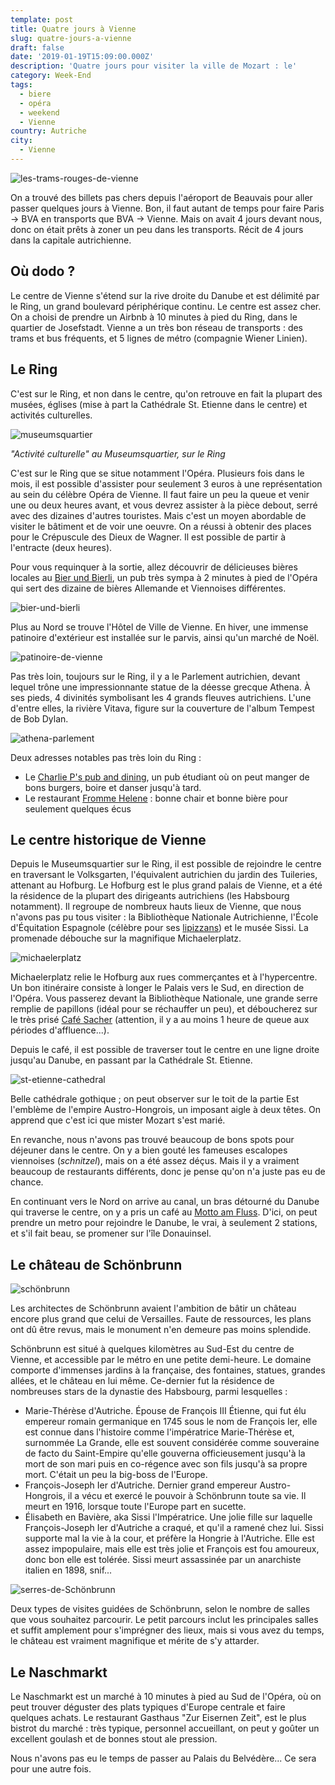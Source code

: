 ```yaml
---
template: post
title: Quatre jours à Vienne
slug: quatre-jours-a-vienne
draft: false
date: '2019-01-19T15:09:00.000Z'
description: 'Quatre jours pour visiter la ville de Mozart : le'
category: Week-End
tags:
  - biere
  - opéra
  - weekend
  - Vienne
country: Autriche
city:
  - Vienne
---
```

![les-trams-rouges-de-vienne](/media/50616269_386021988625372_6849860847229992960_n.jpg "Les trams rouges de Vienne")

On a trouvé des billets pas chers depuis l'aéroport de Beauvais pour aller passer quelques jours à Vienne. Bon, il faut autant de temps pour faire Paris -> BVA en transports que BVA -> Vienne. Mais on avait 4 jours devant nous, donc on était prêts à zoner un peu dans les transports. Récit de 4 jours dans la capitale autrichienne.

## Où dodo ?

Le centre de Vienne s'étend sur la rive droite du Danube et est délimité par le Ring, un grand boulevard périphérique continu. Le centre est assez cher. On a choisi de prendre un Airbnb à 10 minutes à pied du Ring, dans le quartier de Josefstadt. Vienne a un très bon réseau de transports : des trams et bus fréquents, et 5 lignes de métro (compagnie Wiener Linien). 

## Le Ring

C'est sur le Ring, et non dans le centre, qu'on retrouve en fait la plupart des musées, églises (mise à part la Cathédrale St. Etienne dans le centre) et activités culturelles.  

![museumsquartier](/media/49211291_532709337198483_8405607282989072384_n.jpg "Museumsquartier")

_"Activité culturelle" au Museumsquartier, sur le Ring_

C'est sur le Ring que se situe notamment l'Opéra. Plusieurs fois dans le mois, il est possible d'assister pour seulement 3 euros à une représentation au sein du célèbre Opéra de Vienne. Il faut faire un peu la queue et venir une ou deux heures avant, et vous devrez assister à la pièce debout, serré avec des dizaines d'autres touristes. Mais c'est un moyen abordable de visiter le bâtiment et de voir une oeuvre. On a réussi à obtenir des places pour le Crépuscule des Dieux de Wagner. Il est possible de partir à l'entracte (deux heures). 

Pour vous requinquer à la sortie, allez découvrir de délicieuses bières locales au [Bier und Bierli](http://www.bierundbierli.at/), un pub très sympa à 2 minutes à pied de l'Opéra qui sert des dizaine de bières Allemande et Viennoises différentes.

![bier-und-bierli](/media/50755921_489931831532900_6075382105213239296_n.jpg "Bier und Bierli, quartier de l'Opéra")

Plus au Nord se trouve l'Hôtel de Ville de Vienne. En hiver, une immense patinoire d'extérieur est installée sur le parvis, ainsi qu'un marché de Noël. 

![patinoire-de-vienne](/media/50299058_249609129263148_9150615990940205056_n.jpg "Patinoire de Vienne")

Pas très loin, toujours sur le Ring, il y a le Parlement autrichien, devant lequel trône une impressionnante statue de la déesse grecque Athena. À ses pieds, 4 divinités symbolisant les 4 grands fleuves autrichiens. L'une d'entre elles, la rivière Vitava, figure sur la couverture de l'album Tempest de Bob Dylan.

![athena-parlement](/media/50500517_2221415704767132_3288330904321130496_n.jpg "Statue d'Athéna au Parlement autrichien")

Deux adresses notables pas très loin du Ring : 

* Le [Charlie P's pub and dining](http://www.charlieps.at/), un pub étudiant où on peut manger de bons burgers, boire et danser jusqu'à tard.
* Le restaurant [Fromme Helene](https://www.frommehelene.at/) : bonne chair et bonne bière pour seulement quelques écus

## Le centre historique de Vienne

Depuis le Museumsquartier sur le Ring, il est possible de rejoindre le centre en traversant le Volksgarten, l'équivalent autrichien du jardin des Tuileries, attenant au Hofburg. Le Hofburg est le plus grand palais de Vienne, et a été la résidence de la plupart des dirigeants autrichiens (les Habsbourg notamment). Il regroupe de nombreux hauts lieux de Vienne, que nous n'avons pas pu tous visiter : la Bibliothèque Nationale Autrichienne, l'École d'Équitation Espagnole (célèbre pour ses [lipizzans](https://fr.wikipedia.org/wiki/Lipizzan)) et le musée Sissi. La promenade débouche sur la magnifique Michaelerplatz.

![michaelerplatz](/media/50299079_584828378646595_8455753066279337984_n.jpg "Michaelerplatz")

Michaelerplatz relie le Hofburg aux rues commerçantes et à l'hypercentre. Un bon itinéraire consiste à longer le Palais vers le Sud, en direction de l'Opéra. Vous passerez devant la Bibliothèque Nationale, une grande serre remplie de papillons (idéal pour se réchauffer un peu), et déboucherez sur le très prisé [Café Sacher](https://www.sacher.com/en/original-sacher-cake/sacher-cafe-en/cafe-sacher-wien-3/) (attention, il y a au moins 1 heure de queue aux périodes d'affluence...). 

Depuis le café, il est possible de traverser tout le centre en une ligne droite jusqu'au Danube, en passant par la Cathédrale St. Etienne. 

![st-etienne-cathedral](/media/50301891_2150910704968471_6611448453874581504_n.jpg "Cathédrale Saint Etienne")

Belle cathédrale gothique ; on peut observer sur le toit de la partie Est l'emblème de l'empire Austro-Hongrois, un imposant aigle à deux têtes. On apprend que c'est ici que mister Mozart s'est marié. 

En revanche, nous n'avons pas trouvé beaucoup de bons spots pour déjeuner dans le centre. On y a bien gouté les fameuses escalopes viennoises (_schnitzel_), mais on a été assez déçus. Mais il y a vraiment beaucoup de restaurants différents, donc je pense qu'on n'a juste pas eu de chance.

En continuant vers le Nord on arrive au canal, un bras détourné du Danube qui traverse le centre, on y a pris un café au [Motto am Fluss](https://www.tripadvisor.fr/Restaurant_Review-g190454-d1852133-Reviews-Motto_am_Fluss-Vienna.html). D'ici, on peut prendre un metro pour rejoindre le Danube, le vrai, à seulement 2 stations, et s'il fait beau, se promener sur l'île Donauinsel. 

## Le château de Schönbrunn

![schönbrunn](/media/50418428_516289445444238_7803425857040547840_n.jpg "Schönbrunn")

Les architectes de Schönbrunn avaient l'ambition de bâtir un château encore plus grand que celui de Versailles. Faute de ressources, les plans ont dû être revus, mais le monument n'en demeure pas moins splendide. 

Schönbrunn est situé à quelques kilomètres au Sud-Est du centre de Vienne, et accessible par le métro en une petite demi-heure. Le domaine comporte d'immenses jardins à la française, des fontaines, statues, grandes allées, et le château en lui même. Ce-dernier fut la résidence de nombreuses stars de la dynastie des Habsbourg, parmi lesquelles :

* Marie-Thérèse d'Autriche. Épouse de François III Étienne, qui fut élu empereur romain germanique en 1745 sous le nom de François Ier, elle est connue dans l'histoire comme l'impératrice Marie-Thérèse et, surnommée La Grande, elle est souvent considérée comme souveraine de facto du Saint-Empire qu'elle gouverna officieusement jusqu'à la mort de son mari puis en co-régence avec son fils jusqu'à sa propre mort. C'était un peu la big-boss de l'Europe.
* François-Joseph Ier d'Autriche. Dernier grand empereur Austro-Hongrois, il a vécu et exercé le pouvoir à Schönbrunn toute sa vie. Il meurt en 1916, lorsque toute l'Europe part en sucette.
* Élisabeth en Bavière, aka Sissi l'Impératrice. Une jolie fille sur laquelle François-Joseph Ier d'Autriche a craqué, et qu'il a ramené chez lui. Sissi supporte mal la vie à la cour, et préfère la Hongrie à l'Autriche. Elle est assez impopulaire, mais elle est très jolie et François est fou amoureux, donc bon elle est tolérée. Sissi meurt assassinée par un anarchiste italien en 1898, snif...

![serres-de-Schönbrunn](/media/50507919_2287348804922864_7011352270394621952_n.jpg "Serres dans les jardins de Schönbrunn")

Deux types de visites guidées de Schönbrunn, selon le nombre de salles que vous souhaitez parcourir. Le petit parcours inclut les principales salles et suffit amplement pour s'imprégner des lieux, mais si vous avez du temps, le château est vraiment magnifique et mérite de s'y attarder.

## Le Naschmarkt

Le Naschmarkt est un marché à 10 minutes à pied au Sud de l'Opéra, où on peut trouver déguster des plats typiques d'Europe centrale et faire quelques achats. Le restaurant Gasthaus "Zur Eisernen Zeit", est le plus bistrot du marché : très typique, personnel accueillant, on peut y goûter un excellent goulash et de bonnes stout ale pression. 

Nous n'avons pas eu le temps de passer au Palais du Belvédère... Ce sera pour une autre fois.
